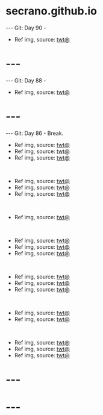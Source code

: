 # secrano.github.io

--- Git: Day 90 -

- Ref img, source: [twt@](https://x.com/JujutsuTwts/status/1819336525055746355)

# ---

--- Git: Day 88 -

- Ref img, source: [twt@](https://x.com/AI_CyberDreams/status/1819261851152073182)

# ---

--- Git: Day 86 - Break.

- Ref img, source: [twt@](https://x.com/PunchingCat/status/1818913609592062046)
- Ref img, source: [twt@](https://x.com/retro_twt/status/1818896953221996862)
- Ref img, source: [twt@](https://x.com/draggles/status/1819035858458247317)

<br/>

- Ref img, source: [twt@](https://x.com/SABO_SHINJI4/status/1818639448273269174)
- Ref img, source: [twt@](https://x.com/majeliskucing/status/1818638493804880064)
- Ref img, source: [twt@](https://www.youtube.com/shorts/5QtOcSUxO6E)

<br/>

- Ref img, source: [twt@](https://www.youtube.com/watch?v=JtizZDzSxMs)

<br/>

- Ref img, source: [twt@](https://x.com/WokelyCorrect/status/1818330894954041654)
- Ref img, source: [twt@](https://x.com/buitengebieden/status/1818971194046939639)
- Ref img, source: [twt@](https://x.com/womenpostingws/status/1818699502301450603)

<br/>

- Ref img, source: [twt@](https://www.youtube.com/shorts/i56_8Nyxi4E)
- Ref img, source: [twt@](https://x.com/TheFigen_/status/1818790156020728296)
- Ref img, source: [twt@](https://www.youtube.com/shorts/a8huLUKkZ08)

<br/>

- Ref img, source: [twt@](https://x.com/PunchingCat/status/1818913609592062046)
- Ref img, source: [twt@](https://x.com/womenpostingws/status/1818864203605672352)

<br/> 

- Ref img, source: [twt@](https://x.com/PrzemekShura/status/1818936513398182367)
- Ref img, source: [twt@](https://www.youtube.com/shorts/Mt187r0Ec9A)
- Ref img, source: [twt@](https://www.youtube.com/watch?v=KHPOEEAGENk)

# ---
# ---
